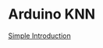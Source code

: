 # Arduino KNN

[Simple Introduction](https://blog.arduino.cc/2020/06/18/simple-machine-learning-with-arduino-knn/)
